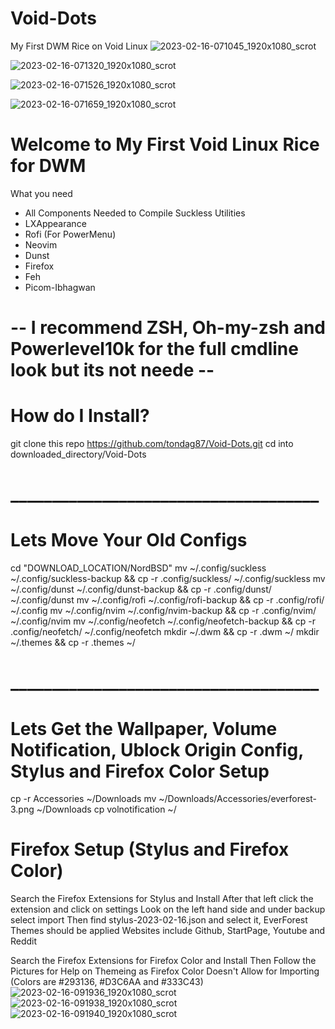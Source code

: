 # Void-Dots
My First DWM Rice on Void Linux
![2023-02-16-071045_1920x1080_scrot](https://user-images.githubusercontent.com/89696594/219378571-1ff855f0-b88e-4ad1-a087-edbce0e5e6d5.png)

![2023-02-16-071320_1920x1080_scrot](https://user-images.githubusercontent.com/89696594/219378717-d468c757-14e0-4a3a-ba43-8390d4f49510.png)

![2023-02-16-071526_1920x1080_scrot](https://user-images.githubusercontent.com/89696594/219378751-19db37fb-4222-4cd2-b5ca-786909106192.png)

![2023-02-16-071659_1920x1080_scrot](https://user-images.githubusercontent.com/89696594/219378900-154d795f-944c-4d37-ab5e-35a5f5d98ee5.png)

# Welcome to My First Void Linux Rice for DWM

What you need 
  * All Components Needed to Compile Suckless Utilities
  * LXAppearance
  * Rofi (For PowerMenu)
  * Neovim
  * Dunst
  * Firefox
  * Feh
  * Picom-Ibhagwan
# -- I recommend ZSH, Oh-my-zsh and Powerlevel10k for the full cmdline look but its not neede --

# How do I Install?
git clone this repo https://github.com/tondag87/Void-Dots.git
cd into downloaded_directory/Void-Dots
# _____________________________________
# Lets Move Your Old Configs
cd "DOWNLOAD_LOCATION/NordBSD"
    mv ~/.config/suckless ~/.config/suckless-backup && cp -r .config/suckless/ ~/.config/suckless
    mv ~/.config/dunst ~/.config/dunst-backup && cp -r .config/dunst/ ~/.config/dunst
    mv ~/.config/rofi ~/.config/rofi-backup && cp -r .config/rofi/ ~/.config
    mv ~/.config/nvim ~/.config/nvim-backup && cp -r .config/nvim/ ~/.config/nvim
    mv ~/.config/neofetch ~/.config/neofetch-backup && cp -r .config/neofetch/ ~/.config/neofetch
    mkdir ~/.dwm && cp -r .dwm ~/
    mkdir ~/.themes && cp -r .themes ~/
# _____________________________________
# Lets Get the Wallpaper, Volume Notification, Ublock Origin Config, Stylus and Firefox Color Setup
cp -r Accessories ~/Downloads
mv ~/Downloads/Accessories/everforest-3.png ~/Downloads
cp volnotification ~/
# Firefox Setup (Stylus and Firefox Color)
 Search the Firefox Extensions for Stylus and Install
        After that left click the extension and click on settings 
        Look on the left hand side and under backup select import 
        Then find stylus-2023-02-16.json and select it, EverForest Themes should be applied
        Websites include Github, StartPage, Youtube and Reddit
        
 Search the Firefox Extensions for Firefox Color and Install
        Then Follow the Pictures for Help on Themeing as Firefox Color Doesn't Allow for Importing (Colors are #293136, #D3C6AA and #333C43)
![2023-02-16-091936_1920x1080_scrot](https://user-images.githubusercontent.com/89696594/219389991-349e23c5-b247-4c70-8882-825ccb03c07e.png)
![2023-02-16-091938_1920x1080_scrot](https://user-images.githubusercontent.com/89696594/219390093-5df6b899-9b0f-4ee6-a541-8869198d7dbd.png)
![2023-02-16-091940_1920x1080_scrot](https://user-images.githubusercontent.com/89696594/219390137-1efcdbf4-efef-47f6-a175-af1e58b9ff15.png)

        
        
  
